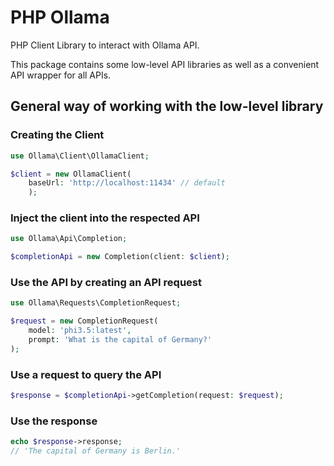 # PHP Ollama

PHP Client Library to interact with Ollama API.



This package contains some low-level API libraries as well as a convenient API wrapper for all APIs. 

## General way of working with the low-level library

### Creating the Client

```php
use Ollama\Client\OllamaClient;

$client = new OllamaClient(
    baseUrl: 'http://localhost:11434' // default
    );
```

### Inject the client into the respected API

```php
use Ollama\Api\Completion;

$completionApi = new Completion(client: $client);
```

### Use the API by creating an API request

```php
use Ollama\Requests\CompletionRequest;

$request = new CompletionRequest(
    model: 'phi3.5:latest',
    prompt: 'What is the capital of Germany?' 
);
```

### Use a request to query the API

```php
$response = $completionApi->getCompletion(request: $request);
```

### Use the response

```php
echo $response->response;
// 'The capital of Germany is Berlin.'
```
